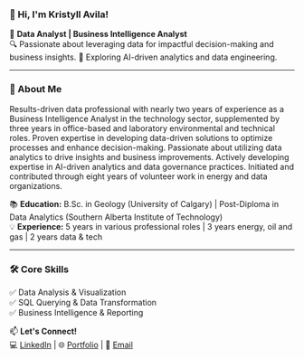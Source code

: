 ### 👋 Hi, I'm Kristyll Avila!

🚀 **Data Analyst | Business Intelligence Analyst**  
🔍 Passionate about leveraging data for impactful decision-making and business insights.
🤖 Exploring AI-driven analytics and data engineering.  

---

### 📌 About Me
Results-driven data professional with nearly two years of experience as a Business Intelligence Analyst in the technology sector, supplemented by three years in office-based and laboratory environmental and technical roles. Proven expertise in developing data-driven solutions to optimize processes and enhance decision-making. Passionate about utilizing data analytics to drive insights and business improvements. Actively developing expertise in AI-driven analytics and data governance practices. Initiated and contributed through eight years of volunteer work in energy and data organizations.

📚 **Education:** B.Sc. in Geology (University of Calgary) | Post-Diploma in Data Analytics (Southern Alberta Institute of Technology)  
💡 **Experience:** 5 years in various professional roles | 3 years energy, oil and gas | 2 years data & tech

---

### 🛠️ Core Skills
✅ Data Analysis & Visualization  
✅ SQL Querying & Data Transformation  
✅ Business Intelligence & Reporting  

📫 **Let's Connect!**  
💻 [LinkedIn](https://www.linkedin.com/in/kristyllavila/) | 🌐 [Portfolio](#) | 📧 [Email](mailto:kristyllmarie@gmail.com)
